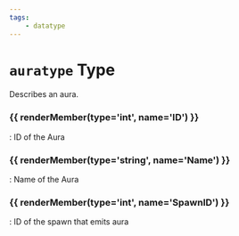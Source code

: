 ```yaml
---
tags:
    - datatype
---
```

# `auratype` Type

Describes an aura.

### {{ renderMember(type='int', name='ID') }} 

:   ID of the Aura

### {{ renderMember(type='string', name='Name') }} 

:   Name of the Aura

### {{ renderMember(type='int', name='SpawnID') }} 

:   ID of the spawn that emits aura

[int]: datatype-int.md
[string]: datatype-string.md
[achievementobj]: datatype-achievementobj.md
[bool]: datatype-bool.md
[time]: datatype-time.md
[achievement]: datatype-achievement.md
[achievementcat]: datatype-achievementcat.md
[altability]: datatype-altability.md
[spell]: datatype-spell.md
